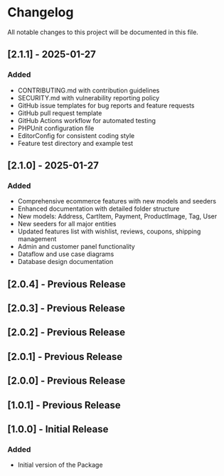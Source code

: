 # Changelog

All notable changes to this project will be documented in this file.

## [2.1.1] - 2025-01-27

### Added
- CONTRIBUTING.md with contribution guidelines
- SECURITY.md with vulnerability reporting policy
- GitHub issue templates for bug reports and feature requests
- GitHub pull request template
- GitHub Actions workflow for automated testing
- PHPUnit configuration file
- EditorConfig for consistent coding style
- Feature test directory and example test

## [2.1.0] - 2025-01-27

### Added
- Comprehensive ecommerce features with new models and seeders
- Enhanced documentation with detailed folder structure
- New models: Address, CartItem, Payment, ProductImage, Tag, User
- New seeders for all major entities
- Updated features list with wishlist, reviews, coupons, shipping management
- Admin and customer panel functionality
- Dataflow and use case diagrams
- Database design documentation

## [2.0.4] - Previous Release

## [2.0.3] - Previous Release

## [2.0.2] - Previous Release

## [2.0.1] - Previous Release

## [2.0.0] - Previous Release

## [1.0.1] - Previous Release

## [1.0.0] - Initial Release

### Added
- Initial version of the Package

